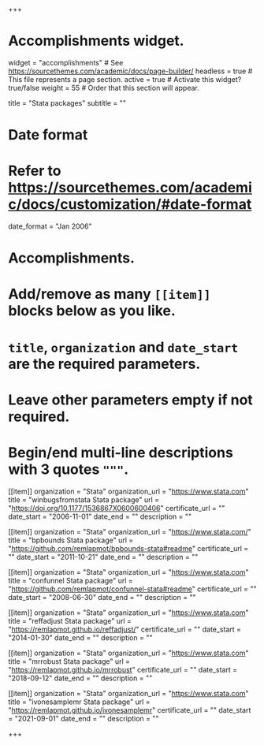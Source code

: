 +++
# Accomplishments widget.
widget = "accomplishments"  # See https://sourcethemes.com/academic/docs/page-builder/
headless = true  # This file represents a page section.
active = true  # Activate this widget? true/false
weight = 55  # Order that this section will appear.

title = "Stata packages"
subtitle = ""

# Date format
#   Refer to https://sourcethemes.com/academic/docs/customization/#date-format
date_format = "Jan 2006"

# Accomplishments.
#   Add/remove as many `[[item]]` blocks below as you like.
#   `title`, `organization` and `date_start` are the required parameters.
#   Leave other parameters empty if not required.
#   Begin/end multi-line descriptions with 3 quotes `"""`.

[[item]]
  organization = "Stata"
  organization_url = "https://www.stata.com"
  title = "winbugsfromstata Stata package"
  url = "https://doi.org/10.1177/1536867X0600600406"
  certificate_url = ""
  date_start = "2006-11-01"
  date_end = ""
  description = ""

[[item]]
  organization = "Stata"
  organization_url = "https://www.stata.com/"
  title = "bpbounds Stata package"
  url = "https://github.com/remlapmot/bpbounds-stata#readme"
  certificate_url = ""
  date_start = "2011-10-21"
  date_end = ""
  description = ""

[[item]]
  organization = "Stata"
  organization_url = "https://www.stata.com"
  title = "confunnel Stata package"
  url = "https://github.com/remlapmot/confunnel-stata#readme"
  certificate_url = ""
  date_start = "2008-06-30"
  date_end = ""
  description = ""

[[item]]
  organization = "Stata"
  organization_url = "https://www.stata.com"
  title = "reffadjust Stata package"
  url = "https://remlapmot.github.io/reffadjust/"
  certificate_url = ""
  date_start = "2014-01-30"
  date_end = ""
  description = ""

[[item]]
  organization = "Stata"
  organization_url = "https://www.stata.com"
  title = "mrrobust Stata package"
  url = "https://remlapmot.github.io/mrrobust"
  certificate_url = ""
  date_start = "2018-09-12"
  date_end = ""
  description = ""

[[item]]
  organization = "Stata"
  organization_url = "https://www.stata.com"
  title = "ivonesamplemr Stata package"
  url = "https://remlapmot.github.io/ivonesamplemr"
  certificate_url = ""
  date_start = "2021-09-01"
  date_end = ""
  description = ""

+++
